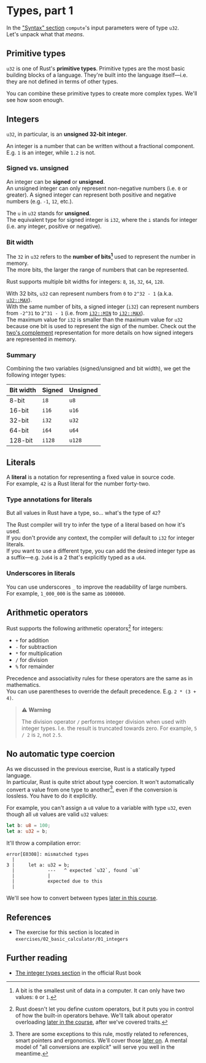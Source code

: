 # Types, part 1

In the ["Syntax" section](../01_intro/01_syntax.md) `compute`'s input parameters were of type `u32`.  
Let's unpack what that _means_.

## Primitive types

`u32` is one of Rust's **primitive types**. Primitive types are the most basic building blocks of a language.
They're built into the language itself—i.e. they are not defined in terms of other types.

You can combine these primitive types to create more complex types. We'll see how soon enough.

## Integers

`u32`, in particular, is an **unsigned 32-bit integer**.

An integer is a number that can be written without a fractional component. E.g. `1` is an integer, while `1.2` is not.

### Signed vs. unsigned

An integer can be **signed** or **unsigned**.  
An unsigned integer can only represent non-negative numbers (i.e. `0` or greater).
A signed integer can represent both positive and negative numbers (e.g. `-1`, `12`, etc.).

The `u` in `u32` stands for **unsigned**.  
The equivalent type for signed integer is `i32`, where the `i` stands for integer (i.e. any integer, positive or
negative).

### Bit width

The `32` in `u32` refers to the **number of bits[^bit]** used to represent the number in memory.  
The more bits, the larger the range of numbers that can be represented.

Rust supports multiple bit widths for integers: `8`, `16`, `32`, `64`, `128`.

With 32 bits, `u32` can represent numbers from `0` to `2^32 - 1` (a.k.a. [`u32::MAX`](https://doc.rust-lang.org/std/primitive.u32.html#associatedconstant.MAX)).  
With the same number of bits, a signed integer (`i32`) can represent numbers from `-2^31` to `2^31 - 1`
(i.e. from [`i32::MIN`](https://doc.rust-lang.org/std/primitive.i32.html#associatedconstant.MIN)
to [`i32::MAX`](https://doc.rust-lang.org/std/primitive.i32.html#associatedconstant.MAX)).  
The maximum value for `i32` is smaller than the maximum value for `u32` because one bit is used to represent
the sign of the number. Check out the [two's complement](https://en.wikipedia.org/wiki/Two%27s_complement)
representation for more details on how signed integers are represented in memory.

### Summary

Combining the two variables (signed/unsigned and bit width), we get the following integer types:

| Bit width | Signed | Unsigned |
|-----------|--------|----------|
| 8-bit     | `i8`   | `u8`     |
| 16-bit    | `i16`  | `u16`    |
| 32-bit    | `i32`  | `u32`    |
| 64-bit    | `i64`  | `u64`    |
| 128-bit   | `i128` | `u128`   |

## Literals

A **literal** is a notation for representing a fixed value in source code.  
For example, `42` is a Rust literal for the number forty-two.

### Type annotations for literals

But all values in Rust have a type, so... what's the type of `42`?

The Rust compiler will try to infer the type of a literal based on how it's used.  
If you don't provide any context, the compiler will default to `i32` for integer literals.  
If you want to use a different type, you can add the desired integer type as a suffix—e.g. `2u64` is a 2 that's
explicitly typed as a `u64`.

### Underscores in literals

You can use underscores `_` to improve the readability of large numbers.  
For example, `1_000_000` is the same as `1000000`.

## Arithmetic operators

Rust supports the following arithmetic operators[^traits] for integers:

- `+` for addition
- `-` for subtraction
- `*` for multiplication
- `/` for division
- `%` for remainder

Precedence and associativity rules for these operators are the same as in mathematics.  
You can use parentheses to override the default precedence. E.g. `2 * (3 + 4)`.

> ⚠️ **Warning**
>
> The division operator `/` performs integer division when used with integer types.
> I.e. the result is truncated towards zero. For example, `5 / 2` is `2`, not `2.5`.

## No automatic type coercion

As we discussed in the previous exercise, Rust is a statically typed language.  
In particular, Rust is quite strict about type coercion. It won't automatically convert a value from one type to
another[^coercion],
even if the conversion is lossless. You have to do it explicitly.

For example, you can't assign a `u8` value to a variable with type `u32`, even though all `u8` values are valid `u32`
values:

```rust
let b: u8 = 100;
let a: u32 = b;
```

It'll throw a compilation error:

```text
error[E0308]: mismatched types
  |
3 |     let a: u32 = b;
  |            ---   ^ expected `u32`, found `u8`
  |            |
  |            expected due to this
  |
```

We'll see how to convert between types [later in this course](../04_traits/08_from).

## References

- The exercise for this section is located in `exercises/02_basic_calculator/01_integers`

## Further reading

- [The integer types section](https://doc.rust-lang.org/book/ch03-02-data-types.html#integer-types) in the official Rust book

[^bit]: A bit is the smallest unit of data in a computer. It can only have two values: `0` or `1`.

[^traits]: Rust doesn't let you define custom operators, but it puts you in control of how the built-in operators
behave.
We'll talk about operator overloading [later in the course](../04_traits/03_operator_overloading), after we've covered traits.

[^coercion]: There are some exceptions to this rule, mostly related to references, smart pointers and ergonomics. We'll
cover those [later on](../04_traits/06_deref).
A mental model of "all conversions are explicit" will serve you well in the meantime.
